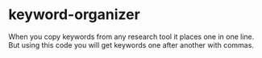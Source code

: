 # keyword-organizer
When you copy keywords from any research tool it places one in one line. But using this code you will get keywords one after another with commas. 
